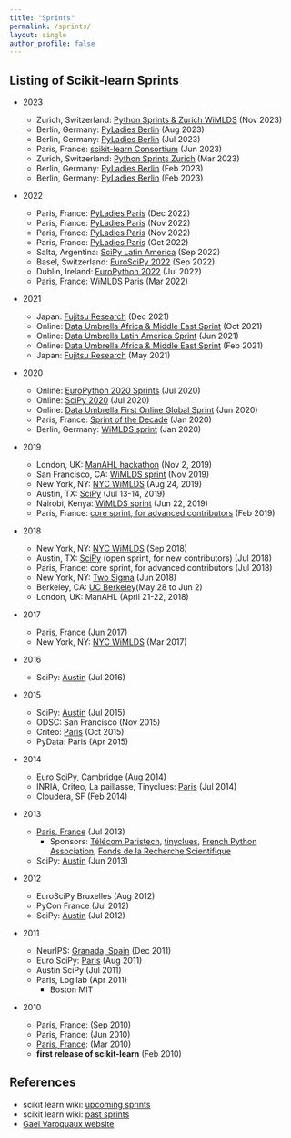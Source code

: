 ```yaml
---
title: "Sprints"
permalink: /sprints/
layout: single
author_profile: false
---
```


## Listing of Scikit-learn Sprints


- 2023
  - Zurich, Switzerland: [Python Sprints & Zurich WiMLDS](https://python-sprints.github.io/zurich/2023/11/07/scikit-learn-sprint.html) (Nov 2023)
  - Berlin, Germany: [PyLadies Berlin](https://www.meetup.com/pyladies-berlin/events/294785222/) (Aug 2023)
  - Berlin, Germany: [PyLadies Berlin](https://www.meetup.com/pyladies-berlin/events/294784938/) (Jul 2023)
  - Paris, France: [scikit-learn Consortium](https://blog.scikit-learn.org/events/paris-dev-sprint/) (Jun 2023)
  - Zurich, Switzerland: [Python Sprints Zurich](https://www.meetup.com/python-sprints-zurich/events/291718007/) (Mar 2023)
  - Berlin, Germany: [PyLadies Berlin](https://www.meetup.com/pyladies-berlin/events/291249163/) (Feb 2023)
  - Berlin, Germany: [PyLadies Berlin](https://www.meetup.com/pyladies-berlin/events/291248660/) (Feb 2023)

- 2022
  - Paris, France: [PyLadies Paris](https://www.meetup.com/pyladiesparis/events/290003585/) (Dec 2022)
  - Paris, France: [PyLadies Paris](https://www.meetup.com/pyladiesparis/events/289652024/) (Nov 2022)
  - Paris, France: [PyLadies Paris](https://www.meetup.com/pyladiesparis/events/289471009/) (Nov 2022)
  - Paris, France: [PyLadies Paris](https://www.meetup.com/pyladiesparis/events/289012536/) (Oct 2022)
  - Salta, Argentina: [SciPy Latin America](https://pythoncientifico.ar) (Sep 2022)
  - Basel, Switzerland: [EuroSciPy 2022](https://www.euroscipy.org/2022/index.html) (Sep 2022)
  - Dublin, Ireland: [EuroPython 2022](https://ep2022.europython.eu/mentored-sprint) (Jul 2022)
  - Paris, France: [WiMLDS Paris](https://scikit-learn.fondation-inria.fr/wimlds-paris-sprint-and-contribution-workshop/) (Mar 2022)

- 2021
  - Japan: [Fujitsu Research](https://www.fujitsu.com/global/about/research/article/202111-devsprint2021a.html) (Dec 2021)
  - Online: [Data Umbrella Africa & Middle East Sprint](https://blog.dataumbrella.org/data-umbrella-afme2-2021-scikit-learn-sprint-report) (Oct 2021)
  - Online: [Data Umbrella Latin America Sprint](https://blog.dataumbrella.org/data-umbrella-latam-2021-scikit-learn-sprint-report)  (Jun 2021)
  - Online: [Data Umbrella Africa & Middle East Sprint](https://blog.dataumbrella.org/data-umbrella-afme1-2021-scikit-learn-sprint-report) (Feb 2021)
  - Japan: [Fujitsu Research](https://www.fujitsu.com/global/about/research/article/202104-devsprint.html) (May 2021)

- 2020
  - Online: [EuroPython 2020 Sprints](https://wiki.python.org/moin/EuroPython2020/Sprints) (Jul 2020)
  - Online: [SciPy 2020](https://www.scipy2020.scipy.org/sprints-schedule) (Jul 2020)
  - Online: [Data Umbrella First Online Global Sprint](https://tinyurl.com/sklearn-online) (Jun 2020)
  - Paris, France:  [Sprint of the Decade](https://github.com/scikit-learn/scikit-learn/wiki/Paris-scikit-learn-Sprint-of-the-Decade) (Jan 2020)
  - Berlin, Germany: [WiMLDS sprint](https://github.com/WiMLDS/berlin-2020-scikit-sprint) (Jan 2020)
  
- 2019
  - London, UK:  [ManAHL hackathon](https://www.man.com/hackathon2019) (Nov 2, 2019)
  - San Francisco, CA:  [WiMLDS sprint](http://wimlds.org/opensourcesprints-2/bay-area-scikit-sprint-2019/) (Nov 2019)
  - New York, NY:  [NYC WiMLDS](http://wimlds.org/opensourcesprints-2/nyc-scikit-sprint-2019/) (Aug 24, 2019)
  - Austin, TX: [SciPy](https://www.scipy2019.scipy.org/sprints) (Jul 13-14, 2019)  
  - Nairobi, Kenya:  [WiMLDS sprint](http://wimlds.org/nairobi-scikit-sprint-2019/) (Jun 22, 2019)
  - Paris, France:  [core sprint, for advanced contributors](https://scikit-learn.fondation-inria.fr/en/scikit-learn-sprint-in-paris/) (Feb 2019)
- 2018
  - New York, NY: [NYC WiMLDS](https://reshamas.github.io/highlights-from-the-2018-NYC-WiMLDS-scikit-sprint) (Sep 2018)
  - Austin, TX: [SciPy](http://gael-varoquaux.info/programming/sprint-on-scikit-learn-in-paris-and-austin.html) (open sprint, for new contributors) (Jul 2018)
  - Paris, France:  core sprint, for advanced contributors (Jul 2018)
  - New York, NY:  [Two Sigma](https://twitter.com/amuellerml/status/1007670849774784512) (Jun 2018) 
  - Berkeley, CA: [UC Berkeley](https://github.com/scikit-image/scikit-image/wiki/UC-Berkeley-(BIDS)-sprint,-May-28-Jun-2-2018)(May 28 to Jun 2)
  - London, UK: ManAHL (April 21-22, 2018)
- 2017
  - [Paris, France](http://gael-varoquaux.info/programming/scikit-learn-paris-sprint-2017.html) (Jun 2017)
  - New York, NY: [NYC WiMLDS](https://github.com/WiMLDS/scikit-sprint-nyc-2017/blob/master/README.md) (Mar 2017)
- 2016
  - SciPy:  [Austin](https://scipy2016.scipy.org/ehome/146062/332969/) (Jul 2016)
- 2015
  - SciPy:  [Austin](https://scipy2016.scipy.org/ehome/115969/292867/) (Jul 2015)
  - ODSC:   San Francisco (Nov 2015)
  - Criteo:  [Paris](https://twitter.com/GaelVaroquaux/status/656847270550310912) (Oct 2015)
  - PyData:  Paris (Apr 2015)
- 2014
  - Euro SciPy, Cambridge (Aug 2014)
  - INRIA, Criteo, La paillasse, Tinyclues:  [Paris](http://gael-varoquaux.info/programming/scikit-learn-2014-sprint-a-report.html) (Jul 2014)
  - Cloudera, SF (Feb 2014)
- 2013
  - [Paris, France](https://github.com/scikit-learn/administrative/blob/master/sprint_paris_2013/proposal.rst) (Jul 2013)
    - Sponsors: [Télécom Paristech](https://www.telecom-paristech.fr/), [tinyclues](https://www.tinyclues.com/), [French Python Association](https://www.afpy.org/), [Fonds de la Recherche Scientifique](https://www.frs-fnrs.be)
  - SciPy:  [Austin](https://conference.scipy.org/scipy2013/sprint_detail.php?id=36) (Jun 2013)
- 2012
  - EuroSciPy Bruxelles (Aug 2012)
  - PyCon France (Jul 2012)
  - SciPy:  [Austin](http://conference.scipy.org/scipy2012/sprints/sprint_detail.php?id=15) (Jul 2012)
- 2011
  - NeurIPS:  [Granada, Spain](http://gael-varoquaux.info/programming/scikit-learn-nips-2011-sprint-international-thanks-to-our-sponsors.html) (Dec 2011)
  - Euro SciPy:  [Paris](http://fa.bianp.net/blog/2011/scikit-learn-euroscipy-2011-coding-sprint-day-one/) (Aug 2011)
  - Austin SciPy (Jul 2011)
  - Paris, Logilab (Apr 2011)
    - Boston MIT
- 2010
  - Paris, France: (Sep 2010)
  - Paris, France: (Jun 2010)
  - [Paris, France](https://web.archive.org/web/20101118052247/http://fseoane.net/blog/2010/scikitslearn-coding-spring-in-paris/): (Mar 2010)
  - **first release of scikit-learn** (Feb 2010)

## References
- scikit learn wiki: [upcoming sprints](https://github.com/scikit-learn/scikit-learn/wiki/Upcoming-events)
- scikit learn wiki: [past sprints](https://github.com/scikit-learn/scikit-learn/wiki/Past-sprints)
- [Gael Varoquaux website](http://gael-varoquaux.info/tag/sprint.html)
